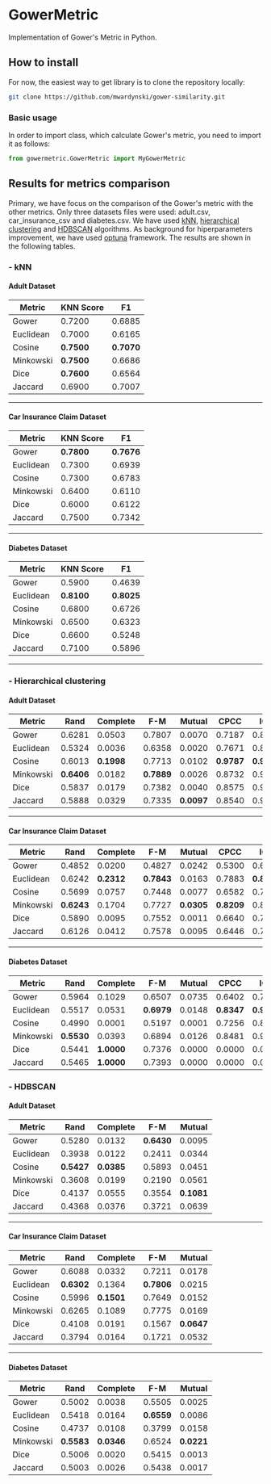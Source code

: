 # GowerMetric
Implementation of Gower's Metric in Python.

## How to install

For now, the easiest way to get library is to clone the repository locally:
```bash
git clone https://github.com/mwardynski/gower-similarity.git
```

### Basic usage

In order to import class, which calculate Gower's metric, you need to import it as follows:
```python
from gowermetric.GowerMetric import MyGowerMetric
```


## Results for metrics comparison

Primary, we have focus on the comparison of the Gower's metric with the other metrics. Only three datasets files were used: adult.csv, car_insurance_csv and diabetes.csv. We have used [kNN](https://scikit-learn.org/stable/modules/generated/sklearn.neighbors.KNeighborsClassifier.html), [hierarchical clustering](https://docs.scipy.org/doc/scipy-1.15.0/reference/cluster.hierarchy.html) and [HDBSCAN](https://pypi.org/project/hdbscan/) algorithms. As background for hiperparameters improvement, we have used [optuna](https://optuna.org) framework. The results are shown in the following tables.

### - kNN
#### Adult Dataset
| Metric     | KNN Score | F1    |
|------------|-----------|-------|
| Gower      | 0.7200     | 0.6885|
| Euclidean  | 0.7000     | 0.6165|
| Cosine     | **0.7500** | **0.7070**|
| Minkowski  | **0.7500** | 0.6686|
| Dice       | **0.7600** | 0.6564|
| Jaccard    | 0.6900     | 0.7007|

---

#### Car Insurance Claim Dataset
| Metric     | KNN Score | F1    |
|------------|-----------|-------|
| Gower      | **0.7800** | **0.7676**|
| Euclidean  | 0.7300     | 0.6939|
| Cosine     | 0.7300     | 0.6783|
| Minkowski  | 0.6400     | 0.6110|
| Dice       | 0.6000     | 0.6122|
| Jaccard    | 0.7500     | 0.7342|

---

#### Diabetes Dataset
| Metric     | KNN Score | F1    |
|------------|-----------|-------|
| Gower      | 0.5900     | 0.4639|
| Euclidean  | **0.8100** | **0.8025**|
| Cosine     | 0.6800     | 0.6726|
| Minkowski  | 0.6500     | 0.6323|
| Dice       | 0.6600     | 0.5248|
| Jaccard    | 0.7100     | 0.5896|

---

### - Hierarchical clustering
#### Adult Dataset
| Metric     | Rand  | Complete | F-M   | Mutual | CPCC  | IOA   |
|------------|-------|----------|-------|--------|-------|-------|
| Gower      | 0.6281 | 0.0503   | 0.7807| 0.0070 | 0.7187| 0.8214|
| Euclidean  | 0.5324 | 0.0036   | 0.6358| 0.0020 | 0.7671| 0.8577|
| Cosine     | 0.6013 | **0.1998**   | 0.7713| 0.0102 | **0.9787**| **0.9891**|
| Minkowski  | **0.6406** | 0.0182   | **0.7889**| 0.0026 | 0.8732| 0.9292|
| Dice       | 0.5837 | 0.0179   | 0.7382| 0.0040 | 0.8575| 0.9196|
| Jaccard    | 0.5888 | 0.0329   | 0.7335| **0.0097** | 0.8540| 0.9173|

---

#### Car Insurance Claim Dataset
| Metric     | Rand  | Complete | F-M   | Mutual | CPCC  | IOA   |
|------------|-------|----------|-------|--------|-------|-------|
| Gower      | 0.4852 | 0.0200   | 0.4827| 0.0242 | 0.5300| 0.6521|
| Euclidean  | 0.6242 | **0.2312**   | **0.7843**| 0.0163 | 0.7883| **0.8709**|
| Cosine     | 0.5699 | 0.0757   | 0.7448| 0.0077 | 0.6582| 0.7719|
| Minkowski  | **0.6243** | 0.1704   | 0.7727| **0.0305** | **0.8209**| 0.8937|
| Dice       | 0.5890 | 0.0095   | 0.7552| 0.0011 | 0.6640| 0.7782|
| Jaccard    | 0.6126 | 0.0412   | 0.7578| 0.0095 | 0.6446| 0.7634|

---

#### Diabetes Dataset
| Metric     | Rand  | Complete | F-M   | Mutual | CPCC  | IOA   |
|------------|-------|----------|-------|--------|-------|-------|
| Gower      | 0.5964 | 0.1029   | 0.6507| 0.0735 | 0.6402| 0.7629|
| Euclidean  | 0.5517 | 0.0531   | **0.6979**| 0.0148 | **0.8347**| **0.9029**|
| Cosine     | 0.4990 | 0.0001   | 0.5197| 0.0001 | 0.7256| 0.8255|
| Minkowski  | **0.5530** | 0.0393   | 0.6894| 0.0126 | 0.8481| 0.9122|
| Dice       | 0.5441 | **1.0000** | 0.7376| 0.0000 | 0.0000| 0.0000|
| Jaccard    | 0.5465 | **1.0000** | 0.7393| 0.0000 | 0.0000| 0.0000|

### - HDBSCAN
#### Adult Dataset
| Metric     | Rand  | Complete | F-M   | Mutual |
|------------|-------|----------|-------|--------|
| Gower      | 0.5280 | 0.0132   | **0.6430** | 0.0095 |
| Euclidean  | 0.3938 | 0.0122   | 0.2411| 0.0344 |
| Cosine     | **0.5427** | **0.0385**   | 0.5893| 0.0451 |
| Minkowski  | 0.3608 | 0.0199   | 0.2190| 0.0561 |
| Dice       | 0.4137 | 0.0555   | 0.3554| **0.1081** |
| Jaccard    | 0.4368 | 0.0376   | 0.3721| 0.0639 |

---

#### Car Insurance Claim Dataset
| Metric     | Rand  | Complete | F-M   | Mutual |
|------------|-------|----------|-------|--------|
| Gower      | 0.6088 | 0.0332   | 0.7211| 0.0178 |
| Euclidean  | **0.6302** | 0.1364   | **0.7806**| 0.0215 |
| Cosine     | 0.5996 | **0.1501**   | 0.7649| 0.0152 |
| Minkowski  | 0.6265 | 0.1089   | 0.7775| 0.0169 |
| Dice       | 0.4108 | 0.0191   | 0.1567| **0.0647** |
| Jaccard    | 0.3794 | 0.0164   | 0.1721| 0.0532 |

---

#### Diabetes Dataset
| Metric     | Rand  | Complete | F-M   | Mutual |
|------------|-------|----------|-------|--------|
| Gower      | 0.5002 | 0.0038   | 0.5505| 0.0025 |
| Euclidean  | 0.5418 | 0.0164   | **0.6559** | 0.0086 |
| Cosine     | 0.4737 | 0.0108   | 0.3799| 0.0158 |
| Minkowski  | **0.5583** | **0.0346** | 0.6524| **0.0221** |
| Dice       | 0.5006 | 0.0020   | 0.5415| 0.0013 |
| Jaccard    | 0.5003 | 0.0026   | 0.5438| 0.0017 |